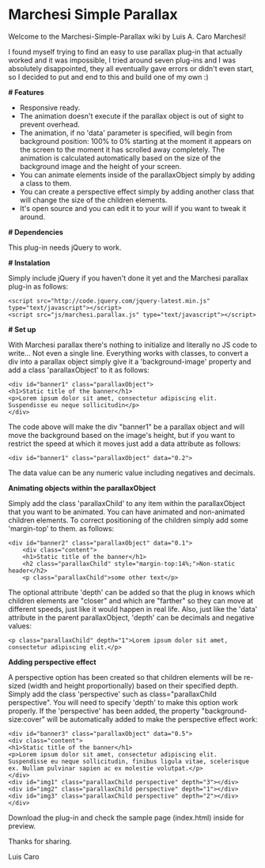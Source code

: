 # Marchesi Simple Parallax
Welcome to the Marchesi-Simple-Parallax wiki by Luis A. Caro Marchesi!

I found myself trying to find an easy to use parallax plug-in that actually worked and it was impossible, I tried around seven plug-ins and I was absolutely disappointed, they all eventually gave errors or didn't even start, so I decided to put and end to this and build one of my own :)


**# Features**

- Responsive ready.
- The animation doesn't execute if the parallax object is out of sight to prevent overhead.
- The animation, if no 'data' parameter is specified, will begin from background position: 100% to 0% starting at the moment it appears on the screen to the moment it has scrolled away completely. The animation is calculated automatically based on the size of the background image and the height of your screen.
- You can animate elements inside of the parallaxObject simply by adding a class to them.
- You can create a perspective effect simply by adding another class that will change the size of the children elements.
- It's open source and you can edit it to your will if you want to tweak it around.

**# Dependencies**

This plug-in needs jQuery to work.

**# Instalation**

Simply include jQuery if you haven't done it yet and the Marchesi parallax plug-in as follows:

`<script src="http://code.jquery.com/jquery-latest.min.js" type="text/javascript"></script>`<br/>
`<script src="js/marchesi.parallax.js" type="text/javascript"></script>`

**# Set up**

With Marchesi parallax there's nothing to initialize and literally no JS code to write... Not even a single line.
Everything works with classes, to convert a div into a parallax object simply give it a 'background-image' property and add a class 'parallaxObject' to it as follows:

`<div id="banner1" class="parallaxObject">`<br/>
     `<h1>Static title of the banner</h1>`<br/>
     `<p>Lorem ipsum dolor sit amet, consectetur adipiscing elit. Suspendisse eu neque sollicitudin</p>`<br/>
`</div>`

The code above will make the div "banner1" be a parallax object and will move the background based on the image's height, but if you want to restrict the speed at which it moves just add a data attribute as follows:

`<div id="banner1" class="parallaxObject" data="0.2">`

The data value can be any numeric value including negatives and decimals.

**Animating objects within the parallaxObject**

Simply add the class 'parallaxChild' to any item within the parallaxObject that you want to be animated. You can have animated and non-animated children elements. To correct positioning of the children simply add some 'margin-top' to them. as follows:

`<div id="banner2" class="parallaxObject" data="0.1">`<br/>
`    <div class="content">`<br/>
`    <h1>Static title of the banner</h1>`<br/>
`    <h2 class="parallaxChild" style="margin-top:14%;">Non-static header</h2>`<br/>
`    <p class="parallaxChild">some other text</p>`

The optional attribute 'depth' can be added so that the plug in knows which children elements are "closer" and which are "farther" so they can move at different speeds, just like it would happen in real life. Also, just like the 'data' attribute in the parent parallaxObject, 'depth' can be decimals and negative values:

`<p class="parallaxChild" depth="1">Lorem ipsum dolor sit amet, consectetur adipiscing elit.</p>`

**Adding perspective effect**

A perspective option has been created so that children elements will be re-sized (width and height proportionally) based on their specified depth. Simply add the class 'perspective' such as class="parallaxChild perspective". You will need to specify 'depth' to make this option work properly. If the 'perspective' has been added, the property "background-size:cover" will be automatically added to make the perspective effect work:

`<div id="banner3" class="parallaxObject" data="0.5">`<br/>
            `<div class="content">`<br/>
                `<h1>Static title of the banner</h1>`<br/>
                `<p>Lorem ipsum dolor sit amet, consectetur adipiscing elit. Suspendisse eu neque sollicitudin, finibus ligula vitae, scelerisque ex. Nullam pulvinar sapien ac ex molestie volutpat.</p>`<br/>
            `</div>`<br/>
            `<div id="img1" class="parallaxChild perspective" depth="3"></div>`<br/>
                `<div id="img2" class="parallaxChild perspective" depth="1"></div>`<br/>
                `<div id="img3" class="parallaxChild perspective" depth="2"></div>`<br/>
`</div>`

Download the plug-in and check the sample page (index.html) inside for preview.

Thanks for sharing.

Luis Caro
